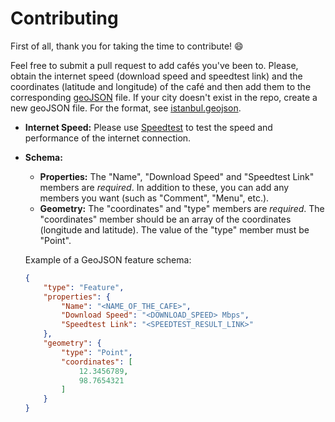 # Contributing

First of all, thank you for taking the time to contribute! 😄

Feel free to submit a pull request to add cafés you've been to. Please, obtain the internet speed (download speed and speedtest link) and the coordinates (latitude and longitude) of the café and then add them to the corresponding [geoJSON](http://geojson.org/geojson-spec.html) file. If your city doesn't exist in the repo, create a new geoJSON file. For the format, see [istanbul.geojson](istanbul.geojson).

- **Internet Speed:** Please use [Speedtest](https://www.speedtest.net) to test the speed and performance of the internet connection.
- **Schema:**
    - **Properties:**  The "Name", "Download Speed" and "Speedtest Link" members are *required*. In addition to these, you can add any members you want (such as "Comment", "Menu", etc.).
    - **Geometry:** The "coordinates" and "type" members are *required*. The "coordinates" member should be an array of the coordinates (longitude and latitude). The value of the "type" member must be "Point".

    Example of a GeoJSON feature schema:
    ```json
    {
        "type": "Feature",
        "properties": {
            "Name": "<NAME_OF_THE_CAFE>",
            "Download Speed": "<DOWNLOAD_SPEED> Mbps",
            "Speedtest Link": "<SPEEDTEST_RESULT_LINK>"
        },
        "geometry": {
            "type": "Point",
            "coordinates": [
                12.3456789,
                98.7654321
            ]
        }
    }
    ```
